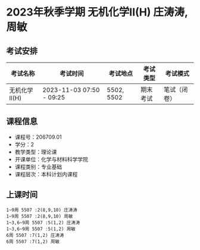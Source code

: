 # 2023年秋季学期 无机化学II(H) 庄涛涛, 周敏




## 考试安排

| 考试名称 | 考试时间 | 考试地点 | 考试类型 | 考试模式 |
| -------- | -------- | -------- | -------- | -------- |
| 无机化学II(H) | 2023-11-03 07:50 - 09:25 | 5502, 5502 | 期末考试 | 笔试（闭卷） |





## 课程信息

- 课程号：206709.01
- 学分：2
- 教学类型：理论课
- 开课单位：化学与材料科学学院
- 课程类别：专业基础
- 课程层次：本科计划内课程

## 上课时间

```
1~9周 5507 :2(8,9,10) 庄涛涛
1~9周 5507 :2(8,9,10) 周敏
1~3,6~9周 5507 :5(1,2) 庄涛涛
1~3,6~9周 5507 :5(1,2) 周敏
6周 5507 :7(1,2) 庄涛涛
6周 5507 :7(1,2) 周敏
```

